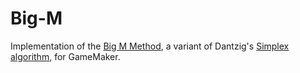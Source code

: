 # Big-M

Implementation of the [Big M Method](https://www.youtube.com/watch?v=upgpVkAkFkQ), a variant of Dantzig's [Simplex algorithm](https://optimization.cbe.cornell.edu/index.php?title=Simplex_algorithm), for GameMaker.
